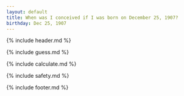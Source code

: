 ```yaml
---
layout: default
title: When was I conceived if I was born on December 25, 1907?
birthday: Dec 25, 1907
---
```


{% include header.md %}

{% include guess.md %}

{% include calculate.md %}

{% include safety.md %}

{% include footer.md %}



